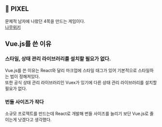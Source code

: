 ## 🎯 PIXEL

문제적 남자에 나왔던 4목을 만드는 게임이다.  
[나무위키](<https://namu.wiki/w/%ED%94%BD%EC%85%80(%EB%B3%B4%EB%93%9C%20%EA%B2%8C%EC%9E%84)>)

## Vue.js를 쓴 이유

### 스타일, 상태 관리 라이브러리를 설치할 필요가 없다.

Vue.js를 쓴 이유는 React와 달리 마크업에 스타일 태그가 있어 기본적으로 스타일하는 법이 정해져있다.  
또한 공식 상태 관리 라이브러리인 Vuex가 있기에 다른 상태 관리 라이브러리를 설치할 필요가 없다.

### 번들 사이즈가 작다

소규모 프로젝트를 만드는데 React로 개발해 번들 사이즈를 늘리기 보단 Vue.js로 줄이는게 낫겠다고 생각했다.
